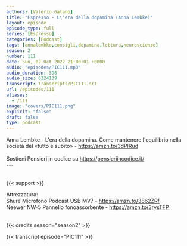 ```yaml
---
authors: [Valerio Galano]
title: "Espresso - L\'era della dopamina (Anna Lembke)"
layout: episode
episode_type: full
series: [Espresso]
categories: [Podcast]
tags: [annalembke,consigli,dopamina,lettura,neuroscienze]
season: 2
number: 111
date: Sun, 02 Oct 2022 21:00:01 +0000
audio: "episodes/PIC111.mp3"
audio_duration: 396
audio_size: 6324139
transcript: transcripts/PIC111.srt
url: /episodes/111
aliases: 
  - /111
image: "covers/PIC111.png"
explicit: "false"
draft: false
type: podcast
---
```

Anna Lembke - L'era della dopamina. Come mantenere l'equilibrio nella società del «tutto e subito» - <a href="https://amzn.to/3dPlRud" rel="noopener">https://amzn.to/3dPlRud</a> <br />
<br />
Sostieni Pensieri in codice su <a href="https://pensieriincodice.it/" rel="noopener">https://pensieriincodice.it/</a> <br />
---<br />
<br />


{{< support >}}

Attrezzatura:<br />
Shure Microfono Podcast USB MV7 - <a href="https://amzn.to/3862ZRf" rel="noopener">https://amzn.to/3862ZRf</a> <br />
Neewer NW-5 Pannello fonoassorbente - <a href="https://amzn.to/3rysTFP" rel="noopener">https://amzn.to/3rysTFP</a> <br />
<br />


{{< credits season="season2" >}}

<!-- more -->

{{< transcript episode="PIC111" >}}